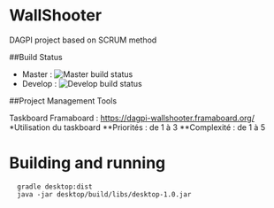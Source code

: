 # WallShooter
DAGPI project based on SCRUM method

##Build Status

* Master : ![Master build status](https://travis-ci.org/DopaSensei/WallShooter.svg?branch=master "Master branch build status")
* Develop : ![Develop build status](https://travis-ci.org/DopaSensei/WallShooter.svg?branch=develop "Develop branch build status")

##Project Management Tools

Taskboard Framaboard : https://dagpi-wallshooter.framaboard.org/
*Utilisation du taskboard
**Priorités : de 1 à 3
**Complexité : de 1 à 5

# Building and running
```
  gradle desktop:dist
  java -jar desktop/build/libs/desktop-1.0.jar
```
